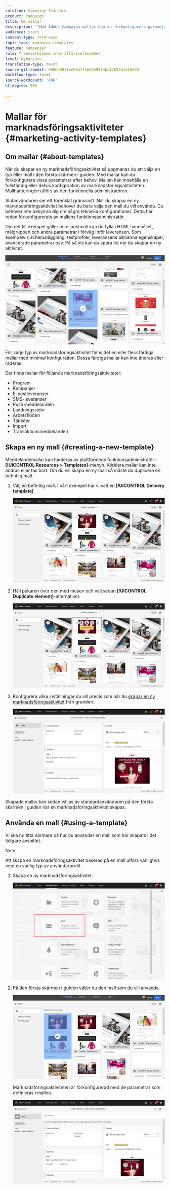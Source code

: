 ```yaml
---
solution: Campaign Standard
product: campaign
title: Om mallar
description: '"Med Adobe Campaign-mallar kan du förkonfigurera parametrar beroende på dina behov: mallar kan innehålla en fullständig eller delvis konfiguration av marknadsföringsaktiviteten för att förenkla användningen av Adobe Campaign för icke-tekniska slutanvändare."'
audience: start
content-type: reference
topic-tags: managing-templates
feature: Kampanjer
role: Yrkesverksamma inom affärsverksamhet
level: Nybörjare
translation-type: tm+mt
source-git-commit: 088b49931ee5047fa6b949813ba17654b1e10d60
workflow-type: tm+mt
source-wordcount: '406'
ht-degree: 99%

---
```



# Mallar för marknadsföringsaktiviteter {#marketing-activity-templates}

## Om mallar {#about-templates}

När du skapar en ny marknadsföringsaktivitet så uppmanas du att välja en typ eller mall i den första skärmen i guiden.  Med mallar kan du förkonfigurera vissa parametrar efter behov.  Mallen kan innehålla en fullständig eller delvis konfiguration av marknadsföringsaktiviteten.  Mallhanteringen utförs av den funktionella administratören.

Slutanvändaren ser ett förenklat gränssnitt.  När du skapar en ny marknadsföringsaktivitet behöver du bara välja den mall du vill använda.  Du behöver inte bekymra dig om några tekniska konfigurationer.  Detta har redan förkonfigurerats av mallens funktionsadministratör.

Om det till exempel gäller en e-postmall kan du fylla i HTML-innehållet, målgruppen och andra parametrar i förväg inför leveransen. Som exempelvis schemaläggning, testprofiler, leveransens allmänna egenskaper, avancerade parametrar osv.  På så vis kan du spara tid när du skapar en ny aktivitet.

![](assets/template_1.png)

För varje typ av marknadsföringsaktivitet finns det en eller flera färdiga mallar med minimal konfiguration.  Dessa färdiga mallar kan inte ändras eller raderas.

Det finns mallar för följande marknadsföringsaktiviteter:

* Program
* Kampanjer
* E-postleveranser
* SMS-leveranser
* Push-meddelanden
* Landningssidor
* Arbetsflöden
* Tjänster
* Import
* Transaktionsmeddelanden

## Skapa en ny mall {#creating-a-new-template}

Meddelandemallar kan hanteras av plattformens funktionsadministratör i **[!UICONTROL Resources > Templates]**-menyn.  Körklara mallar kan inte ändras eller tas bort.  Om du vill skapa en ny mall så måste du duplicera en befintlig mall.

1. Välj en befintlig mall.  I vårt exempel har vi valt en **[!UICONTROL Delivery template]**.

   ![](assets/template_2.png)

1. Håll pekaren över den med musen och välj sedan **[!UICONTROL Duplicate element]**-alternativet.

   ![](assets/template_3.png)

1. Konfigurera vilka inställningar du vill precis som när du [skapar en ny marknadsföringsaktivitet](../../start/using/marketing-activities.md#creating-a-marketing-activity) från grunden.

   ![](assets/template_4.png)

Skapade mallar kan sedan väljas av standardanvändaren på den första skärmen i guiden när en marknadsföringsaktivitet skapas.

## Använda en mall {#using-a-template}

Vi ska nu titta närmare på hur du använder en mall som har skapats i det tidigare avsnittet.

>[!NOTE]
>
>Att skapa en marknadsföringsaktivitet baserad på en mall utförs vanligtvis med en vanlig typ av användarprofil.

1. Skapa en ny marknadsföringsaktivitet.

   ![](assets/template_5.png)

1. På den första skärmen i guiden väljer du den mall som du vill använda.

   ![](assets/template_6.png)

   Marknadsföringsaktiviteten är förkonfigurerad med de parametrar som definieras i mallen.

   ![](assets/template_7.png)
